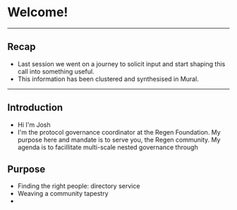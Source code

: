 # Welcome!
---

## Recap
- Last session we went on a journey to solicit input and start shaping this call into something useful.
- This information has been clustered and synthesised in Mural. 

--- 

## Introduction
- Hi I'm Josh
- I'm the protocol governance coordinator at the Regen Foundation. My purpose here and mandate is to serve you, the Regen community. My agenda is to facillitate multi-scale nested governance through 


## Purpose
- Finding the right people: directory service
- Weaving a community tapestry
- 